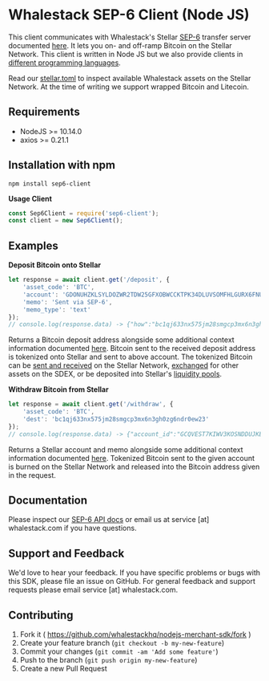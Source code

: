 # Whalestack SEP-6 Client (Node JS)

This client communicates with Whalestack's Stellar [SEP-6](https://github.com/stellar/stellar-protocol/blob/master/ecosystem/sep-0006.md) transfer server documented [here](https://www.whalestack.com/en/sep6-api-docs). It lets you on- and off-ramp Bitcoin on the Stellar Network. This client is written in Node JS but we also provide clients in [different programming languages](https://www.whalestack.com/en/sep6-api-docs).

Read our [stellar.toml](https://www.whalestack.com/.well-known/stellar.toml) to inspect available Whalestack assets on the Stellar Network. At the time of writing we support wrapped Bitcoin and Litecoin.

Requirements
------------
* NodeJS >= 10.14.0
* axios >= 0.21.1

Installation with npm
---------------------
`npm install sep6-client`

**Usage Client**
```javascript
const Sep6Client = require('sep6-client');
const client = new Sep6Client();
```

## Examples

**Deposit Bitcoin onto Stellar**
```javascript
let response = await client.get('/deposit', {
    'asset_code': 'BTC',
    'account': 'GDONUHZKLSYLDOZWR2TDW25GFXOBWCCKTPK34DLUVSOMFHLGURX6FNU6',
    'memo': 'Sent via SEP-6',
    'memo_type': 'text'
});
// console.log(response.data) -> {"how":"bc1qj633nx575jm28smgcp3mx6n3gh0zg6ndr0ew23","id":"f2118ef4115642870638616a4372","eta":600,"min_amount":"0.00001","max_amount":"100.0000000","extra_info":{}}
```

Returns a Bitcoin deposit address alongside some additional context information documented [here](https://www.whalestack.com/en/sep6#get-deposit). Bitcoin sent to the received deposit address is tokenized onto Stellar and sent to above account. The tokenized Bitcoin can be [sent and received](https://developers.stellar.org/docs/tutorials/send-and-receive-payments) on the Stellar Network, [exchanged](https://developers.stellar.org/docs/encyclopedia/path-payments) for other assets on the SDEX, or be deposited into Stellar's [liquidity pools](https://developers.stellar.org/docs/encyclopedia/liquidity-on-stellar-sdex-liquidity-pools).

**Withdraw Bitcoin from Stellar**
```javascript
let response = await client.get('/withdraw', {
    'asset_code': 'BTC',
    'dest': 'bc1qj633nx575jm28smgcp3mx6n3gh0zg6ndr0ew23'
});
// console.log(response.data) -> {"account_id":"GCQVEST7KIWV3KOSNDDUJKEPZLBFWKM7DUS4TCLW2VNVPCBGTDRVTEIT","memo_type":"text","memo":"010cdf0a41410d75b2797a6fa38f","id":"010cdf0a41410d75b2797a6fa38f","min_amount":"0.0005000","max_amount":"100.0000000","fee_fixed":0.0002,"fee_percent":0.2,"extra_info":{"message":"An amount above 100.0000000 will take longer to complete"}}
```

Returns a Stellar account and memo alongside some additional context information documented [here](https://www.whalestack.com/en/sep6#get-withdraw). Tokenized Bitcoin sent to the given account is burned on the Stellar Network and released into the Bitcoin address given in the request.

## Documentation

Please inspect our [SEP-6 API docs](https://www.whalestack.com/en/sep6-api-docs) or email us at service [at] whalestack.com if you have questions.

Support and Feedback
--------------------
We'd love to hear your feedback. If you have specific problems or bugs with this SDK, please file an issue on GitHub. For general feedback and support requests please email service [at] whalestack.com.

Contributing
------------

1. Fork it ( https://github.com/whalestackhq/nodejs-merchant-sdk/fork )
2. Create your feature branch (`git checkout -b my-new-feature`)
3. Commit your changes (`git commit -am 'Add some feature'`)
4. Push to the branch (`git push origin my-new-feature`)
5. Create a new Pull Request

